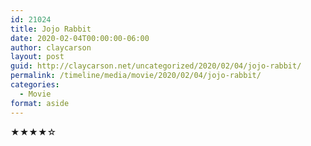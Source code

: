 ```yaml
---
id: 21024
title: Jojo Rabbit
date: 2020-02-04T00:00:00-06:00
author: claycarson
layout: post
guid: http://claycarson.net/uncategorized/2020/02/04/jojo-rabbit/
permalink: /timeline/media/movie/2020/02/04/jojo-rabbit/
categories:
  - Movie
format: aside
---
```

<div class="media-details"></div>

<div class="media-creator"></div>

<div class="media-rating">★★★★☆</div>